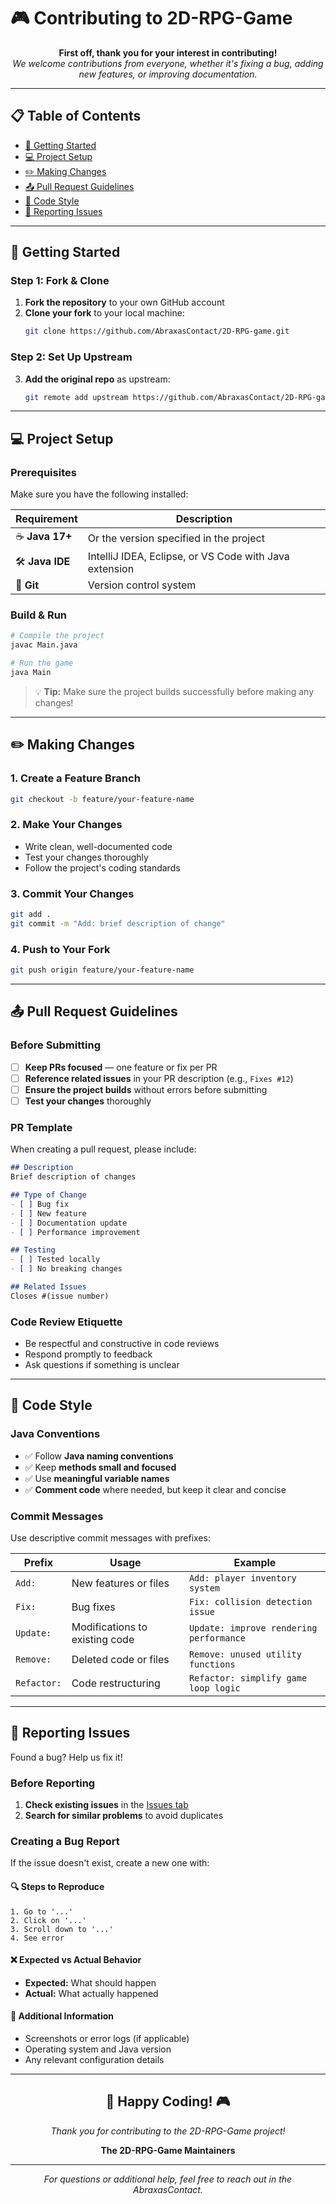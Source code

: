 # 🎮 Contributing to 2D-RPG-Game

<div align="center">

**First off, thank you for your interest in contributing!**  
*We welcome contributions from everyone, whether it's fixing a bug, adding new features, or improving documentation.*

---

</div>

## 📋 Table of Contents

- [🚀 Getting Started](#-getting-started)
- [💻 Project Setup](#-project-setup)
- [✏️ Making Changes](#️-making-changes)
- [📤 Pull Request Guidelines](#-pull-request-guidelines)
- [🎨 Code Style](#-code-style)
- [🐛 Reporting Issues](#-reporting-issues)

---

## 🚀 Getting Started

### Step 1: Fork & Clone
1. **Fork the repository** to your own GitHub account
2. **Clone your fork** to your local machine:
   ```bash
   git clone https://github.com/AbraxasContact/2D-RPG-game.git
   ```

### Step 2: Set Up Upstream
3. **Add the original repo** as upstream:
   ```bash
   git remote add upstream https://github.com/AbraxasContact/2D-RPG-game.git
   ```

---

## 💻 Project Setup

### Prerequisites
Make sure you have the following installed:

| Requirement | Description |
|-------------|-------------|
| ☕ **Java 17+** | Or the version specified in the project |
| 🛠️ **Java IDE** | IntelliJ IDEA, Eclipse, or VS Code with Java extension |
| 📁 **Git** | Version control system |

### Build & Run
```bash
# Compile the project
javac Main.java

# Run the game
java Main
```

> 💡 **Tip:** Make sure the project builds successfully before making any changes!

---

## ✏️ Making Changes

### 1. Create a Feature Branch
```bash
git checkout -b feature/your-feature-name
```

### 2. Make Your Changes
- Write clean, well-documented code
- Test your changes thoroughly
- Follow the project's coding standards

### 3. Commit Your Changes
```bash
git add .
git commit -m "Add: brief description of change"
```

### 4. Push to Your Fork
```bash
git push origin feature/your-feature-name
```

---

## 📤 Pull Request Guidelines

### Before Submitting
- [ ] **Keep PRs focused** — one feature or fix per PR
- [ ] **Reference related issues** in your PR description (e.g., `Fixes #12`)
- [ ] **Ensure the project builds** without errors before submitting
- [ ] **Test your changes** thoroughly

### PR Template
When creating a pull request, please include:

```markdown
## Description
Brief description of changes

## Type of Change
- [ ] Bug fix
- [ ] New feature
- [ ] Documentation update
- [ ] Performance improvement

## Testing
- [ ] Tested locally
- [ ] No breaking changes

## Related Issues
Closes #(issue number)
```

### Code Review Etiquette
- Be respectful and constructive in code reviews
- Respond promptly to feedback
- Ask questions if something is unclear

---

## 🎨 Code Style

### Java Conventions
- ✅ Follow **Java naming conventions**
- ✅ Keep **methods small and focused**
- ✅ Use **meaningful variable names**
- ✅ **Comment code** where needed, but keep it clear and concise

### Commit Messages
Use descriptive commit messages with prefixes:

| Prefix | Usage | Example |
|--------|-------|---------|
| `Add:` | New features or files | `Add: player inventory system` |
| `Fix:` | Bug fixes | `Fix: collision detection issue` |
| `Update:` | Modifications to existing code | `Update: improve rendering performance` |
| `Remove:` | Deleted code or files | `Remove: unused utility functions` |
| `Refactor:` | Code restructuring | `Refactor: simplify game loop logic` |

---

## 🐛 Reporting Issues

Found a bug? Help us fix it!

### Before Reporting
1. **Check existing issues** in the [Issues tab](https://github.com/AbraxasContact/2D-RPG-game/issues)
2. **Search for similar problems** to avoid duplicates

### Creating a Bug Report
If the issue doesn't exist, create a new one with:

#### 🔍 **Steps to Reproduce**
```
1. Go to '...'
2. Click on '...'
3. Scroll down to '...'
4. See error
```

#### ❌ **Expected vs Actual Behavior**
- **Expected:** What should happen
- **Actual:** What actually happened

#### 📎 **Additional Information**
- Screenshots or error logs (if applicable)
- Operating system and Java version
- Any relevant configuration details

---

<div align="center">

## 🎉 Happy Coding! 🎮

*Thank you for contributing to the 2D-RPG-Game project!*

**The 2D-RPG-Game Maintainers**

---

*For questions or additional help, feel free to reach out in the AbraxasContact.*

</div>